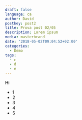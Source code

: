 ```yaml
---
draft: false
language: ca
author: David
postkey: post2
title: Prova post 02/05
description: Lorem ipsum
media: masterbrand
date: '2018-05-02T09:04:52+02:00'
categories:
  - Demo
tags:
  - c
  - d
  - e
---
```

Hi

* 1
* 2
* 3
* 4
* 5
